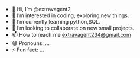 - 👋 Hi, I’m @extravagent2
- 👀 I’m interested in coding, exploring new things.
- 🌱 I’m currently learning python,SQL.
- 💞️ I’m looking to collaborate on new small projects.
- 📫 How to reach me extravagent234@gmail.com
- 😄 Pronouns: ...
- ⚡ Fun fact: ...

<!---
extravagent2/extravagent2 is a ✨ special ✨ repository because its `README.md` (this file) appears on your GitHub profile.
You can click the Preview link to take a look at your changes.
--->

